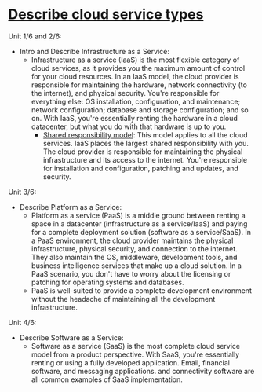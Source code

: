 # [Describe cloud service types](https://learn.microsoft.com/en-us/training/modules/describe-cloud-service-types/)

Unit 1/6 and 2/6:
  - Intro and Describe Infrastructure as a Service:
    - Infrastructure as a service (IaaS) is the most flexible category of cloud services, as it provides you the maximum amount of control for your cloud resources. In an IaaS model, the cloud provider is responsible for maintaining the hardware, network connectivity (to the internet), and physical security. You're responsible for everything else: OS installation, configuration, and maintenance; network configuration; database and storage configuration; and so on. With IaaS, you're essentially renting the hardware in a cloud datacenter, but what you do with that hardware is up to you.
      - [Shared responsibility model](https://learn.microsoft.com/en-us/azure/security/fundamentals/media/shared-responsibility/shared-responsibility.svg): This model applies to all the cloud services. IaaS places the largest shared responsibility with you. The cloud provider is responsible for maintaining the physical infrastructure and its access to the internet. You're responsible for installation and configuration, patching and updates, and security.

Unit 3/6:
  - Describe Platform as a Service:
    - Platform as a service (PaaS) is a middle ground between renting a space in a datacenter (infrastructure as a service/IaaS) and paying for a complete deployment solution (software as a service/SaaS). In a PaaS environment, the cloud provider maintains the physical infrastructure, physical security, and connection to the internet. They also maintain the OS, middleware, development tools, and business intelligence services that make up a cloud solution. In a PaaS scenario, you don't have to worry about the licensing or patching for operating systems and databases.
    - PaaS is well-suited to provide a complete development environment without the headache of maintaining all the development infrastructure.

Unit 4/6:
  - Describe Software as a Service:
    - Software as a service (SaaS) is the most complete cloud service model from a product perspective. With SaaS, you're essentially renting or using a fully developed application. Email, financial software, and messaging applications. and connectivity software are all common examples of SaaS implementation.
